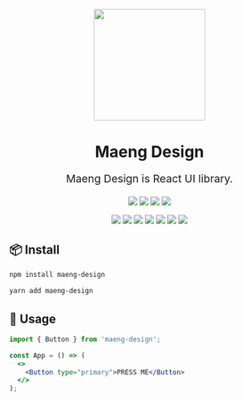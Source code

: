<p align="center">
  <a href="https://maeng.design">
    <img width="200" src="https://user-images.githubusercontent.com/46251629/147775785-484e41e0-9ea3-4a2a-a770-a20c3fdeb06b.png">
  </a>
</p>

<h1 align="center">Maeng Design</h1>
<div align="center">
  <p align="center" style="font-size: 1.2rem;">Maeng Design is React UI library.</p>

![](https://img.shields.io/github/issues/maeng2418/Maeng-Design) ![](https://img.shields.io/github/forks/maeng2418/Maeng-Design) ![](https://img.shields.io/github/stars/maeng2418/Maeng-Design) ![](https://img.shields.io/github/license/maeng2418/Maeng-Design)

![](https://img.shields.io/badge/React-blue?longCache=true&logo=React&logoColor=white) ![](https://img.shields.io/badge/Typescript-blue?color=007ACC&longCache=true&logo=Typescript&logoColor=white) ![](https://img.shields.io/badge/%F0%9F%91%A9%E2%80%8D%F0%9F%8E%A4Emotion-f5222d) ![](https://img.shields.io/badge/-Storybook-eb2f96?&logo=Storybook&logoColor=white) ![](https://img.shields.io/badge/-Yarn-488DB7?&logo=Yarn&logoColor=white) ![](https://img.shields.io/badge/-Eslint-722ed1?&logo=Eslint&logoColor=#722ed1) ![](https://img.shields.io/badge/-Prettier-eb2f96?&logo=Prettier&logoColor=white)

</div>

## 📦 Install

```bash
npm install maeng-design
```

```bash
yarn add maeng-design
```

## 🔨 Usage

```jsx
import { Button } from 'maeng-design';

const App = () => (
  <>
    <Button type="primary">PRESS ME</Button>
  </>
);
```
